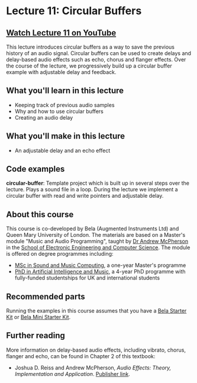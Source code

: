# Lecture 11: Circular Buffers

## [Watch Lecture 11 on YouTube](https://www.youtube.com/watch?v=xQBftd7WNY8)

This lecture introduces circular buffers as a way to save the previous history of an audio signal. Circular buffers can be used to create delays and delay-based audio effects such as echo, chorus and flanger effects. Over the course of the lecture, we progressively build up a circular buffer example with adjustable delay and feedback.

## What you'll learn in this lecture

* Keeping track of previous audio samples
* Why and how to use circular buffers
* Creating an audio delay

## What you'll make in this lecture

* An adjustable delay and an echo effect

## Code examples

**circular-buffer**: Template project which is built up in several steps over the lecture. Plays a sound file in a loop. During the lecture we implement a circular buffer with read and write pointers and adjustable delay.

## About this course

This course is co-developed by Bela (Augmented Instruments Ltd) and Queen Mary University of London. The materials are based on a Master's module "Music and Audio Programming", taught by [Dr Andrew McPherson](http://instrumentslab.org) in the [School of Electronic Engineering and Computer Science](http://www.eecs.qmul.ac.uk). The module is offered on degree programmes including:

* [MSc in Sound and Music Computing](https://www.qmul.ac.uk/postgraduate/taught/coursefinder/courses/129308.html), a one-year Master's programme
* [PhD in Artificial Intelligence and Music](http://www.aim.qmul.ac.uk), a 4-year PhD programme with fully-funded studentships for UK and international students

## Recommended parts

Running the examples in this course assumes that you have a [Bela Starter Kit](https://shop.bela.io/products/bela-starter-kit) or [Bela Mini Starter Kit](https://shop.bela.io/products/bela-mini-starter-kit).

## Further reading

More information on delay-based audio effects, including vibrato, chorus, flanger and echo, can be found in Chapter 2 of this textbook:

* Joshua D. Reiss and Andrew McPherson, *Audio Effects: Theory, Implementation and Application*. [Publisher link](https://www.taylorfrancis.com/books/9780429097232).